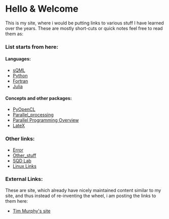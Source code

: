 
# Hello & Welcome

This is my site, where i would be putting links to various stuff I have learned over the years. These are mostly short-cuts or quick notes 
feel free to read them as:

### List starts from here:

#### Languages:   

* [sQML](./sQML/readme.md)
* [Python](./python/readme.md)
* [Fortran](./fortran/readme.md)
* [Julia](./julia/readme.md)

#### Concepts and other packages:
     
* [PyOpenCL](./pyopencl/readme.md)
* [Parallel_processing](./Parallel_processing/readme.md)
* [Parallel Programming Overview](https://docs.uabgrid.uab.edu/w/images/9/9d/Introduction_to_GPU_Computing.pdf)
* [LateX](./latex/readme.md)

### Other links:    

* [Error](./Error/readme.md)
* [Other_stuff](./others/readme.md)
* [SQD Lab](./sqd_lab/readme.md)
* [Linux Links](./linux_stuff/readme.md)

### External Links:  
    
These are site, which already have nicely maintained content similar to my site, and thus instead of re-inventing the wheel, i am posting 
the links to them here:     

* [Tim Murphy's site](http://timmurphy.org/)
